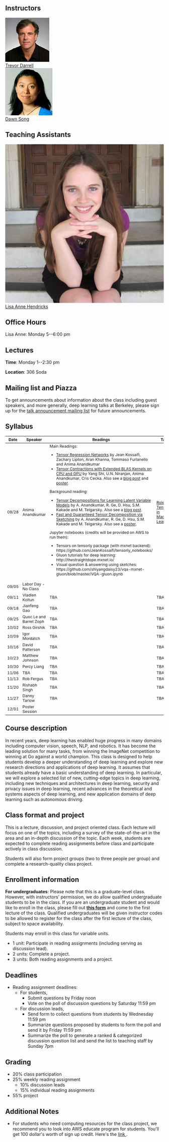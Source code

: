 ## Instructors
<div class="instructor">
  <a href="https://people.eecs.berkeley.edu/~trevor/">
  <div class="instructorphoto"><img src="trevordarrell.jpg"></div>
  <div>Trevor Darrell</div>
  </a>
</div>
<div class="instructor">
  <a href="https://people.eecs.berkeley.edu/~dawnsong/">
  <div class="instructorphoto"><img src="dawnsong.jpg"></div>
  <div>Dawn Song</div>
  </a>
</div>

## Teaching Assistants
<div class="instructor">
  <a href="https://people.eecs.berkeley.edu/~lisa_anne/">
  <div class="instructorphoto"><img src="lisaannehendricks.jpg"></div>
  <div>Lisa Anne Hendricks</div>
  </a>
</div>

## Office Hours

Lisa Anne: Monday 5--6:00 pm

## Lectures
**Time**: Monday 1--2:30 pm

**Location**: 306 Soda

## Mailing list and Piazza
To get announcements about information about the class including guest speakers, and more generally, deep learning talks at Berkeley, please sign up for the [talk announcement mailing list](https://groups.google.com/forum/#!forum/berkeley-deep-learning) for future announcements.

## Syllabus

<table style="table-layout: fixed; font-size: 88%;">
  <thead>
    <tr>
      <th style="width: 5%;">Date</th>
      <th style="width: 17%;">Speaker</th>
      <th style="width: 50%;">Readings</th>
      <th style="width: 20%;">Talk</th>
      <th style="width: 8%;">Deadlines</th>
    </tr>
  </thead>
  <tbody>
    <tr>
      <td>08/28</td>
      <td>Anima Anandkumar</td>
      <td>
      Main Readings:
      <ul>
      <li><a href="https://arxiv.org/abs/1707.08308">Tensor Regression Networks</a> by Jean Kossaifi, Zachary Lipton, Aran Khanna, Tommaso Furlanello and Anima Anandkumar</li>
      <li><a href="https://arxiv.org/pdf/1606.05696.pdf">Tensor Contractions with Extended BLAS Kernels on CPU and GPU</a> by Yang Shi, U.N. Niranjan, Anima Anandkumar, Cris Cecka.  Also see a <a href="https://devblogs.nvidia.com/parallelforall/cublas-strided-batched-matrix-multiply/">blog post</a> and <a href="http://newport.eecs.uci.edu/anandkumar/pubs/tensorcontraction_poster.pdf">poster</a>.</li>
      </ul>
      Background reading:
      <ul>
      <li><a href="https://arxiv.org/pdf/1210.7559.pdf">Tensor Decompositions for Learning Latent Variable Models</a> by A. Anandkumar, R. Ge, D. Hsu, S.M. Kakade and M. Telgarsky. Also see a <a href="http://www.offconvex.org/2015/12/17/tensor-decompositions">blog post</a>. </li>
       <li><a href="https://arxiv.org/pdf/1506.04448.pdf">Fast and Guaranteed Tensor Decomposition via Sketching</a> by A. Anandkumar, R. Ge, D. Hsu, S.M. Kakade and M. Telgarsky. Also see a <a href="http://newport.eecs.uci.edu/anandkumar/pubs/poster_fftlda.pdf">poster</a>. </li>
       </ul>
       Jupyter notebooks (credits will be provided on AWS to run them):
       <ul>
       <li> Tensors on tensorly package (with mxnet backend): https://github.com/JeanKossaifi/tensorly_notebooks/ </li>
       <li> Gluon tutorials for deep learning: http://thestraightdope.mxnet.io/ </li>
       <li> Visual question & answering using sketches: https://github.com/shiyangdaisy23/vqa-mxnet-gluon/blob/master/VQA-gluon.ipynb </li>
       </ul>
       </td>
      <td><a href="speakers.html#anima-anandkumar-role-of-tensors-in-machine-learning">Role of Tensors in Machine Learning</a></td>
      <td></td>
    </tr>
    <tr>
      <td>09/05</td>
      <td>Labor Day - No Class</td>
      <td></td>
      <td></td>
      <td></td>
    </tr>
    <tr>
      <td>09/11</td>
      <td>Vladlen Koltun</td>
      <td>TBA</td>
      <td>TBA</td>
      <td></td>
    </tr>
    <tr>
      <td>09/18</td>
      <td>Jianfeng Gao</td>
      <td>TBA</td>
      <td>TBA</td>
      <td></td>
    </tr>
    <tr>
      <td>09/25</td>
      <td>Quoc Le and Barret Zoph</td>
      <td>TBA</td>
      <td>TBA</td>
      <td></td>
    </tr>
    <tr>
      <td>10/02</td>
      <td>Ross Girshik</td>
      <td>TBA</td>
      <td>TBA</td>
      <td></td>
    </tr>
    <tr>
      <td>10/09</td>
      <td>Igor Mordatch</td>
      <td>TBA</td>
      <td>TBA</td>
      <td></td>
    </tr>
    <tr>
      <td>10/16</td>
      <td>David Patterson</td>
      <td>TBA</td>
      <td>TBA</td>
      <td></td>
    </tr>
    <tr>
      <td>10/23</td>
      <td>Matthew Johnson</td>
      <td>TBA</td>
      <td>TBA</td>
      <td></td>
    </tr>
    <tr>
      <td>10/30</td>
      <td>Percy Liang</td>
      <td>TBA</td>
      <td>TBA</td>
      <td></td>
    </tr>
    <tr>
      <td>11/06</td>
      <td>TBA</td>
      <td>TBA</td>
      <td>TBA</td>
      <td></td>
    </tr>
    <tr>
      <td>11/13</td>
      <td>Rob Fergus</td>
      <td>TBA</td>
      <td>TBA</td>
      <td></td>
    </tr>
    <tr>
      <td>11/20</td>
      <td>Rishabh Singh</td>
      <td>TBA</td>
      <td>TBA</td>
      <td></td>
    </tr>
    <tr>
      <td>11/27</td>
      <td>Danny Tarlow</td>
      <td>TBA</td>
      <td>TBA</td>
      <td></td>
    </tr>
    <tr>
      <td>12/01</td>
      <td>Poster Session</td>
      <td></td>
      <td></td>
      <td></td>
    </tr>
  </tbody>
</table>

## Course description
In recent years, deep learning has enabled huge progress in many domains including computer vision, speech, NLP, and robotics. It has become the leading solution for many tasks, from winning the ImageNet competition to winning at Go against a world champion. This class is designed to help students develop a deeper understanding of deep learning and explore new research directions and applications of deep learning. It assumes that students already have a basic understanding of deep learning. In particular, we will explore a selected list of new, cutting-edge topics in deep learning, including new techniques and architectures in deep learning, security and privacy issues in deep learning, recent advances in the theoretical and systems aspects of deep learning, and new application domains of deep learning such as autonomous driving.

## Class format and project
This is a lecture, discussion, and project oriented class. Each lecture will focus on one of the topics, including a survey of the state-of-the-art in the area and an in-depth discussion of the topic. Each week, students are expected to complete reading assignments before class and participate actively in class discussion.

Students will also form project groups (two to three people per group) and complete a research-quality class project.

## Enrollment information
**For undergraduates**: Please note that this is a graduate-level class. However, with instructors' permission, we do allow qualified undergraduate students to be in the class. If you are an undergraduate student and would like to enroll in the class, please fill out **[this form](https://docs.google.com/forms/d/e/1FAIpQLSdQT0hPZQ0UjjTarXel3f5ZvQV2XmeMf70MoB7CStaihrNtTA/viewform)** and come to the first lecture of the class. Qualified undergraduates will be given instructor codes to be allowed to register for the class after the first lecture of the class, subject to space availability.

Students may enroll in this class for variable units.

* 1 unit: Participate in reading assignments (including serving as discussion lead).
* 2 units: Complete a project.
* 3 units: Both reading assignments and a project.

## Deadlines
* Reading assignment deadlines:
  * For students,
    * Submit questions by Friday noon
    * Vote on the poll of discussion questions by Saturday 11:59 pm
  * For discussion leads,
    * Send form to collect questions from students by Wednesday 11:59 pm
    * Summarize questions proposed by students to form the poll and send it by Friday 11:59 pm
    * Summarize the poll to generate a ranked & categorized discussion question list and send the list to teaching staff by Sunday 7pm

## Grading
* 20% class participation
* 25% weekly reading assignment
  * 10% discussion leads
  * 15% individual reading assignments
* 55% project

## Additional Notes
* For students who need computing resources for the class project, we recommend you to look into AWS educate program for students. You'll get 100 dollar's worth of sign up credit. Here's the <a href="https://aws.amazon.com/education/awseducate/apply/"> link </a>. 
